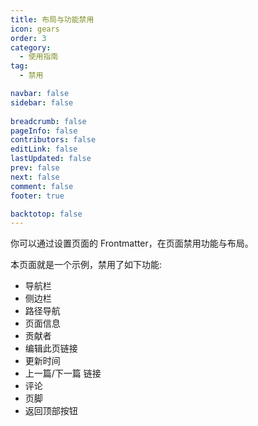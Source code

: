 ```yaml
---
title: 布局与功能禁用
icon: gears
order: 3
category:
  - 使用指南
tag:
  - 禁用

navbar: false
sidebar: false
 
breadcrumb: false
pageInfo: false
contributors: false
editLink: false
lastUpdated: false
prev: false
next: false
comment: false
footer: true

backtotop: false
---
```


你可以通过设置页面的 Frontmatter，在页面禁用功能与布局。

<!-- more -->

本页面就是一个示例，禁用了如下功能:

- 导航栏
- 侧边栏
- 路径导航
- 页面信息
- 贡献者
- 编辑此页链接
- 更新时间
- 上一篇/下一篇 链接
- 评论
- 页脚
- 返回顶部按钮
